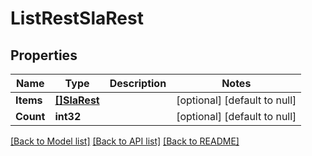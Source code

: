 # ListRestSlaRest

## Properties
Name | Type | Description | Notes
------------ | ------------- | ------------- | -------------
**Items** | [**[]SlaRest**](SlaRest.md) |  | [optional] [default to null]
**Count** | **int32** |  | [optional] [default to null]

[[Back to Model list]](../README.md#documentation-for-models) [[Back to API list]](../README.md#documentation-for-api-endpoints) [[Back to README]](../README.md)

